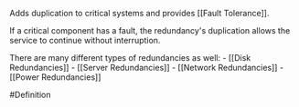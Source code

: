 Adds duplication to critical systems and provides [[Fault Tolerance]].

If a critical component has a fault, the redundancy's duplication allows the service to continue without interruption.

There are many different types of redundancies as well:
	- [[Disk Redundancies]]
	- [[Server Redundancies]]
	- [[Network Redundancies]]
	- [[Power Redundancies]]

#Definition 